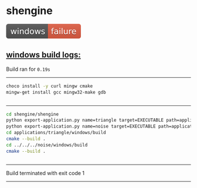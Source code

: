 
# shengine

![windows-badge](windows-exit_code.svg)

## [windows build logs:](https://github.com/mrsinho/shci)

        

Build ran for `0.19s`

---

```bash
choco install -y curl mingw cmake
mingw-get install gcc mingw32-make gdb

```

```bash

```

---

    
```bash
cd shengine/shengine
python export-application.py name=triangle target=EXECUTABLE path=applications/triangle
python export-application.py name=noise target=EXECUTABLE path=applications/noise
cd applications/triangle/windows/build
cmake --build .
cd ../../../noise/windows/build
cmake --build .

```

```bash

```

---

    

Build terminated with exit code 1

---

